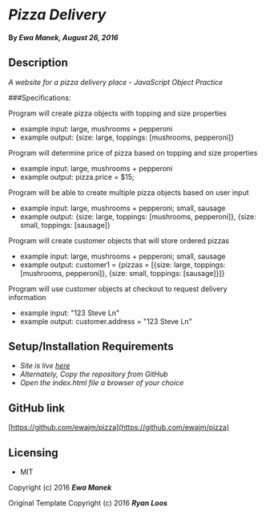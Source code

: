 # _Pizza Delivery_

#### By _Ewa Manek, August 26, 2016_

## Description

_A website for a pizza delivery place - JavaScript Object Practice_

###Specifications:

Program will create pizza objects with topping and size properties
* example input: large, mushrooms + pepperoni
* example output: {size: large, toppings: [mushrooms, pepperoni]}

Program will determine price of pizza based on topping and size properties
* example input: large, mushrooms + pepperoni
* example output: pizza.price = $15;

Program will be able to create multiple pizza objects based on user input
* example input: large, mushrooms + pepperoni; small, sausage
* example output: {size: large, toppings: [mushrooms, pepperoni]}, {size: small, toppings: [sausage]}

Program will create customer objects that will store ordered pizzas
* example input: large, mushrooms + pepperoni; small, sausage
* example output: customer1 = {pizzas = [{size: large, toppings: [mushrooms, pepperoni]}, {size: small, toppings: [sausage]}]}

Program will use customer objects at checkout to request delivery information
* example input: "123 Steve Ln"
* example output: customer.address = "123 Steve Ln"

## Setup/Installation Requirements

* _Site is live [here](http://ewajm.github.io/pizza/)_
* _Alternately, Copy the repository from GitHub_
* _Open the index.html file a browser of your choice_

## GitHub link

[https://github.com/ewajm/pizza](https://github.com/ewajm/pizza)

## Licensing

* MIT

Copyright (c) 2016 **_Ewa Manek_**

Original Template Copyright (c) 2016 **_Ryan Loos_**
